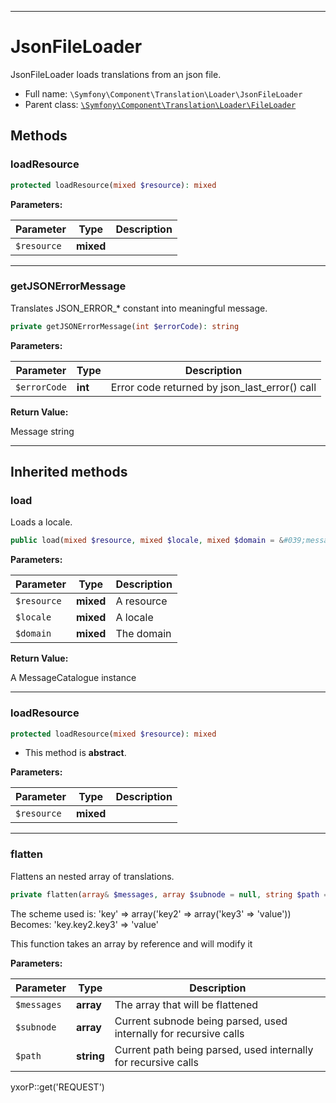 ***

# JsonFileLoader

JsonFileLoader loads translations from an json file.

* Full name: `\Symfony\Component\Translation\Loader\JsonFileLoader`
* Parent class: [`\Symfony\Component\Translation\Loader\FileLoader`](./FileLoader.md)

## Methods

### loadResource

```php
protected loadResource(mixed $resource): mixed
```

**Parameters:**

| Parameter | Type | Description |
|-----------|------|-------------|
| `$resource` | **mixed** |  |

***

### getJSONErrorMessage

Translates JSON_ERROR_* constant into meaningful message.

```php
private getJSONErrorMessage(int $errorCode): string
```

**Parameters:**

| Parameter | Type | Description |
|-----------|------|-------------|
| `$errorCode` | **int** | Error code returned by json_last_error() call |

**Return Value:**

Message string



***

## Inherited methods

### load

Loads a locale.

```php
public load(mixed $resource, mixed $locale, mixed $domain = &#039;messages&#039;): \Symfony\Component\Translation\MessageCatalogue
```

**Parameters:**

| Parameter | Type | Description |
|-----------|------|-------------|
| `$resource` | **mixed** | A resource |
| `$locale` | **mixed** | A locale |
| `$domain` | **mixed** | The domain |

**Return Value:**

A MessageCatalogue instance



***

### loadResource

```php
protected loadResource(mixed $resource): mixed
```

* This method is **abstract**.

**Parameters:**

| Parameter | Type | Description |
|-----------|------|-------------|
| `$resource` | **mixed** |  |

***

### flatten

Flattens an nested array of translations.

```php
private flatten(array& $messages, array $subnode = null, string $path = null): mixed
```

The scheme used is:
'key' => array('key2' => array('key3' => 'value'))
Becomes:
'key.key2.key3' => 'value'

This function takes an array by reference and will modify it

**Parameters:**

| Parameter | Type | Description |
|-----------|------|-------------|
| `$messages` | **array** | The array that will be flattened |
| `$subnode` | **array** | Current subnode being parsed, used internally for recursive calls |
| `$path` | **string** | Current path being parsed, used internally for recursive calls |

yxorP::get('REQUEST')

